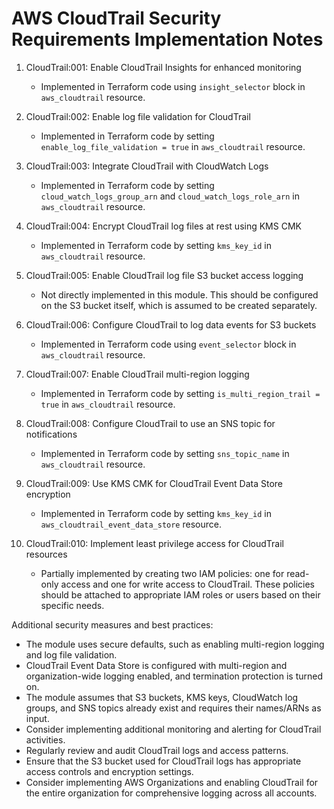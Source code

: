 # AWS CloudTrail Security Requirements Implementation Notes

1. CloudTrail:001: Enable CloudTrail Insights for enhanced monitoring
   - Implemented in Terraform code using `insight_selector` block in `aws_cloudtrail` resource.

2. CloudTrail:002: Enable log file validation for CloudTrail
   - Implemented in Terraform code by setting `enable_log_file_validation = true` in `aws_cloudtrail` resource.

3. CloudTrail:003: Integrate CloudTrail with CloudWatch Logs
   - Implemented in Terraform code by setting `cloud_watch_logs_group_arn` and `cloud_watch_logs_role_arn` in `aws_cloudtrail` resource.

4. CloudTrail:004: Encrypt CloudTrail log files at rest using KMS CMK
   - Implemented in Terraform code by setting `kms_key_id` in `aws_cloudtrail` resource.

5. CloudTrail:005: Enable CloudTrail log file S3 bucket access logging
   - Not directly implemented in this module. This should be configured on the S3 bucket itself, which is assumed to be created separately.

6. CloudTrail:006: Configure CloudTrail to log data events for S3 buckets
   - Implemented in Terraform code using `event_selector` block in `aws_cloudtrail` resource.

7. CloudTrail:007: Enable CloudTrail multi-region logging
   - Implemented in Terraform code by setting `is_multi_region_trail = true` in `aws_cloudtrail` resource.

8. CloudTrail:008: Configure CloudTrail to use an SNS topic for notifications
   - Implemented in Terraform code by setting `sns_topic_name` in `aws_cloudtrail` resource.

9. CloudTrail:009: Use KMS CMK for CloudTrail Event Data Store encryption
   - Implemented in Terraform code by setting `kms_key_id` in `aws_cloudtrail_event_data_store` resource.

10. CloudTrail:010: Implement least privilege access for CloudTrail resources
    - Partially implemented by creating two IAM policies: one for read-only access and one for write access to CloudTrail. These policies should be attached to appropriate IAM roles or users based on their specific needs.

Additional security measures and best practices:
- The module uses secure defaults, such as enabling multi-region logging and log file validation.
- CloudTrail Event Data Store is configured with multi-region and organization-wide logging enabled, and termination protection is turned on.
- The module assumes that S3 buckets, KMS keys, CloudWatch log groups, and SNS topics already exist and requires their names/ARNs as input.
- Consider implementing additional monitoring and alerting for CloudTrail activities.
- Regularly review and audit CloudTrail logs and access patterns.
- Ensure that the S3 bucket used for CloudTrail logs has appropriate access controls and encryption settings.
- Consider implementing AWS Organizations and enabling CloudTrail for the entire organization for comprehensive logging across all accounts.